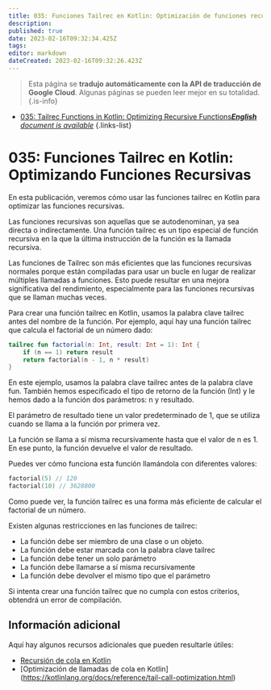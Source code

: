 ```yaml
---
title: 035: Funciones Tailrec en Kotlin: Optimización de funciones recursivas
description: 
published: true
date: 2023-02-16T09:32:34.425Z
tags: 
editor: markdown
dateCreated: 2023-02-16T09:32:26.423Z
---
```


> Esta página se **tradujo automáticamente con la API de traducción de Google Cloud**.
Algunas páginas se pueden leer mejor en su totalidad.{.is-info}



- [035: Tailrec Functions in Kotlin: Optimizing Recursive Functions***English** document is available*](/en/Knowledge-base/Kotlin/Learning/035-tailrec-functions-in-kotlin-optimizing-recursive-functions)
{.links-list}


# 035: Funciones Tailrec en Kotlin: Optimizando Funciones Recursivas

En esta publicación, veremos cómo usar las funciones tailrec en Kotlin para optimizar las funciones recursivas.

Las funciones recursivas son aquellas que se autodenominan, ya sea directa o indirectamente. Una función tailrec es un tipo especial de función recursiva en la que la última instrucción de la función es la llamada recursiva.

Las funciones de Tailrec son más eficientes que las funciones recursivas normales porque están compiladas para usar un bucle en lugar de realizar múltiples llamadas a funciones. Esto puede resultar en una mejora significativa del rendimiento, especialmente para las funciones recursivas que se llaman muchas veces.

Para crear una función tailrec en Kotlin, usamos la palabra clave tailrec antes del nombre de la función. Por ejemplo, aquí hay una función tailrec que calcula el factorial de un número dado:

```kotlin
tailrec fun factorial(n: Int, result: Int = 1): Int {
    if (n == 1) return result
    return factorial(n - 1, n * result)
}
```

En este ejemplo, usamos la palabra clave tailrec antes de la palabra clave fun. También hemos especificado el tipo de retorno de la función (Int) y le hemos dado a la función dos parámetros: n y resultado.

El parámetro de resultado tiene un valor predeterminado de 1, que se utiliza cuando se llama a la función por primera vez.

La función se llama a sí misma recursivamente hasta que el valor de n es 1. En ese punto, la función devuelve el valor de resultado.

Puedes ver cómo funciona esta función llamándola con diferentes valores:

```kotlin
factorial(5) // 120
factorial(10) // 3628800
```

Como puede ver, la función tailrec es una forma más eficiente de calcular el factorial de un número.

Existen algunas restricciones en las funciones de tailrec:

- La función debe ser miembro de una clase o un objeto.
- La función debe estar marcada con la palabra clave tailrec
- La función debe tener un solo parámetro
- La función debe llamarse a sí misma recursivamente
- La función debe devolver el mismo tipo que el parámetro

Si intenta crear una función tailrec que no cumpla con estos criterios, obtendrá un error de compilación.

## Información adicional

Aquí hay algunos recursos adicionales que pueden resultarle útiles:

- [Recursión de cola en Kotlin](https://kotlinlang.org/docs/reference/tail-recursion.html)
- [Optimización de llamadas de cola en Kotlin] (https://kotlinlang.org/docs/reference/tail-call-optimization.html)